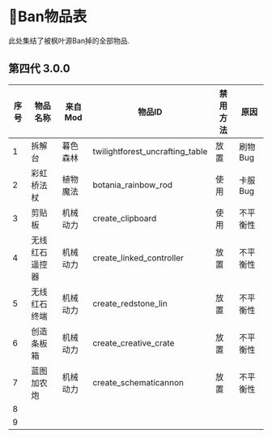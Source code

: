 # 🚫Ban物品表

此处集结了被枫叶源Ban掉的全部物品.

## 第四代 3.0.0

| 序号 | **物品名称**   | **来自Mod** | 物品ID                          | **禁用方法** | 原因     |
| ---- | -------------- | ----------- | ------------------------------- | ------------ | -------- |
| 1    | 拆解台         | 暮色森林    | twilightforest_uncrafting_table | 放置         | 刷物Bug  |
| 2    | 彩虹桥法杖     | 植物魔法    | botania_rainbow_rod             | 使用         | 卡服Bug  |
| 3    | 剪贴板         | 机械动力    | create_clipboard                | 使用         | 不平衡性 |
| 4    | 无线红石遥控器 | 机械动力    | create_linked_controller        | 放置         | 不平衡性 |
| 5    | 无线红石终端   | 机械动力    | create_redstone_lin             | 放置         | 不平衡性 |
| 6    | 创造条板箱     | 机械动力    | create_creative_crate           | 放置         | 不平衡性 |
| 7    | 蓝图加农炮     | 机械动力    | create_schematicannon           | 放置         | 不平衡性 |
| 8    |                |             |                                 |              |          |
| 9    |                |             |                                 |              |          |